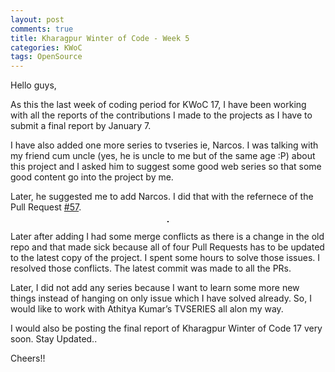 ```yaml
---
layout: post
comments: true
title: Kharagpur Winter of Code - Week 5
categories: KWoC
tags: OpenSource
---
```

Hello guys,

As this the last week of coding period for KWoC 17, I have been working with all the reports of the contributions I made to the projects as I have to submit a final report by January 7.

I have also added one more series to tvseries ie, Narcos. I was talking with my friend cum uncle (yes, he is uncle to me but of the same age :P) about this project and I asked him to suggest some good web series so that some good content go into the project by me.

Later, he suggested me to add Narcos. I did that with the refernece of the Pull Request [#57](https://github.com/athityakumar/tvseries/pull/57).

<p align="center">
  <img src="/blog/public/img/kwoc-51.png" alt="" style="border: 1px solid">
</p>

Later after adding I had some merge conflicts as there is a change in the old repo and that made sick because all of four Pull Requests has to be updated to the latest copy of the project. I spent some hours to solve those issues. I resolved those conflicts. The latest commit was made to all the PRs.

Later, I did not add any series because I want to learn some more new things instead of hanging on only issue which I have solved already. So, I would like to work with Athitya Kumar’s TVSERIES all alon my way.

I would also be posting the final report of Kharagpur Winter of Code 17 very soon. Stay Updated..

Cheers!!

